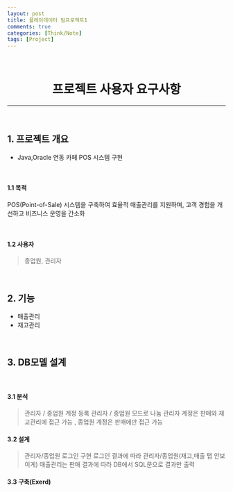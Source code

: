 ```yaml
---
layout: post
title: 플레이데이터 팀프로젝트1
comments: true
categories: [Think/Note]
tags: [Project]
---
```

<br>

# <center> 프로젝트 사용자 요구사항 </center>
---

<br>

## 1. 프로젝트 개요

* Java,Oracle 연동 카페 POS 시스템 구현

<br>

#### 1.1 목적
<p> POS(Point-of-Sale) 시스템을 구축하여 효율적 매출관리를 지원하며, 고객 경험을 개선하고 비즈니스 운영을 간소화 </p>

<br>

#### 1.2 사용자
> 종업원, 관리자

<br>

## 2. 기능

* 매출관리
* 재고관리
<!-- * 인력관리 -->

<br>

## 3. DB모델 설계

<br>

#### 3.1 분석
> 관리자 / 종업원 계정 등록
> 관리자 / 종업원 모드로 나눔
> 관리자 계정은 판매와 재고관리에 접근 가능 , 종업원 계정은 판매에만 접근 가능
>  

#### 3.2 설계
> 관리자/종업원 로그인 구현
> 로그인 결과에 따라 관리자/종업원(재고,매출 탭 안보이게)
> 매출관리는 판매 결과에 따라 DB에서 SQL문으로 결과만 출력
>


#### 3.3 구축(Exerd)
>
